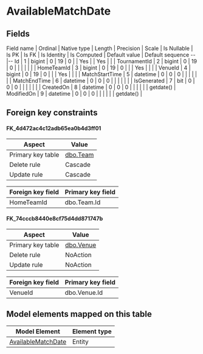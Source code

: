﻿AvailableMatchDate
============

## Fields

Field name | Ordinal | Native type | Length | Precision | Scale | Is Nullable | Is PK | Is FK | Is Identity | Is Computed  | Default value | Default sequence
--|--
Id | 1 | bigint | 0 | 19 | 0 |  | Yes |  | Yes |  |  | 
TournamentId | 2 | bigint | 0 | 19 | 0 |  |  |  |  |  |  | 
HomeTeamId | 3 | bigint | 0 | 19 | 0 |  |  | Yes |  |  |  | 
VenueId | 4 | bigint | 0 | 19 | 0 |  |  | Yes |  |  |  | 
MatchStartTime | 5 | datetime | 0 | 0 | 0 |  |  |  |  |  |  | 
MatchEndTime | 6 | datetime | 0 | 0 | 0 |  |  |  |  |  |  | 
IsGenerated | 7 | bit | 0 | 0 | 0 |  |  |  |  |  |  | 
CreatedOn | 8 | datetime | 0 | 0 | 0 |  |  |  |  |  | getdate() | 
ModifiedOn | 9 | datetime | 0 | 0 | 0 |  |  |  |  |  | getdate() | 

## Foreign key constraints

#### FK_4d472ac4c12adb65ea0b4d3ff01

Aspect | Value
--|--
Primary key table | [dbo.Team](../dbo/Team.htm)
Delete rule | Cascade
Update rule | Cascade 

Foreign key field | Primary key field
--|--
HomeTeamId | dbo.Team.Id

#### FK_74cccb8440e8cf75d4dd871747b

Aspect | Value
--|--
Primary key table | [dbo.Venue](../dbo/Venue.htm)
Delete rule | NoAction
Update rule | NoAction 

Foreign key field | Primary key field
--|--
VenueId | dbo.Venue.Id

## Model elements mapped on this table

Model Element | Element type
--|--
[AvailableMatchDate](../../../EntityModel/_DefaultGroup/Entities/AvailableMatchDate.htm) | Entity
